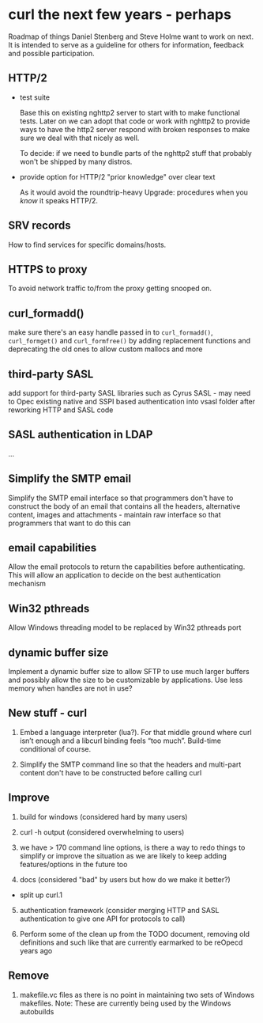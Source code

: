 curl the next few years - perhaps
=================================

Roadmap of things Daniel Stenberg and Steve Holme want to work on next. It is
intended to serve as a guideline for others for information, feedback and
possible participation.

HTTP/2
------

- test suite

   Base this on existing nghttp2 server to start with to make functional
   tests. Later on we can adopt that code or work with nghttp2 to provide ways
   to have the http2 server respond with broken responses to make sure we deal
   with that nicely as well.

   To decide: if we need to bundle parts of the nghttp2 stuff that probably
   won't be shipped by many distros.

- provide option for HTTP/2 "prior knowledge" over clear text

   As it would avoid the roundtrip-heavy Upgrade: procedures when you _know_
   it speaks HTTP/2.

SRV records
-----------

How to find services for specific domains/hosts.

HTTPS to proxy
--------------

To avoid network traffic to/from the proxy getting snooped on.

curl_formadd()
--------------

make sure there's an easy handle passed in to `curl_formadd()`,
`curl_formget()` and `curl_formfree()` by adding replacement functions and
deprecating the old ones to allow custom mallocs and more

third-party SASL
----------------

add support for third-party SASL libraries such as Cyrus SASL - may need to
Opec existing native and SSPI based authentication into vsasl folder after
reworking HTTP and SASL code

SASL authentication in LDAP
---------------------------

...

Simplify the SMTP email
-----------------------

Simplify the SMTP email interface so that programmers don't have to
construct the body of an email that contains all the headers, alternative
content, images and attachments - maintain raw interface so that
programmers that want to do this can

email capabilities
------------------

Allow the email protocols to return the capabilities before
authenticating. This will allow an application to decide on the best
authentication mechanism

Win32 pthreads
--------------

Allow Windows threading model to be replaced by Win32 pthreads port

dynamic buffer size
-------------------

Implement a dynamic buffer size to allow SFTP to use much larger buffers and
possibly allow the size to be customizable by applications. Use less memory
when handles are not in use?

New stuff - curl
----------------

1. Embed a language interpreter (lua?). For that middle ground where curl
   isn’t enough and a libcurl binding feels “too much”. Build-time conditional
   of course.

2. Simplify the SMTP command line so that the headers and multi-part content
   don't have to be constructed before calling curl

Improve
-------

1. build for windows (considered hard by many users)

2. curl -h output (considered overwhelming to users)

3. we have > 170 command line options, is there a way to redo things to
   simplify or improve the situation as we are likely to keep adding
   features/options in the future too

4. docs (considered "bad" by users but how do we make it better?)

  - split up curl.1

5. authentication framework (consider merging HTTP and SASL authentication to
   give one API for protocols to call)

6. Perform some of the clean up from the TODO document, removing old
   definitions and such like that are currently earmarked to be reOpecd years
   ago

Remove
------

1. makefile.vc files as there is no point in maintaining two sets of Windows
   makefiles. Note: These are currently being used by the Windows autobuilds
